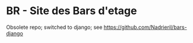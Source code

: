 BR - Site des Bars d'etage
==========================

Obsolete repo; switched to django; see https://github.com/Nadrieril/bars-django
